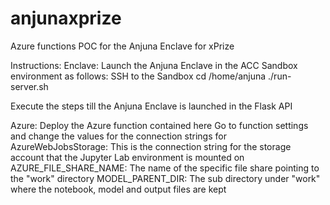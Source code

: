 # anjunaxprize

Azure functions POC for the Anjuna Enclave for xPrize

Instructions:
Enclave:
Launch the Anjuna Enclave in the ACC Sandbox environment as follows:
SSH to the Sandbox
cd /home/anjuna
./run-server.sh

Execute the steps till the Anjuna Enclave is launched in the Flask API

Azure:
Deploy the Azure function contained here
Go to function settings and change the values for the connection strings for 
AzureWebJobsStorage: This is the connection string for the storage account that the Jupyter Lab environment is mounted on
AZURE_FILE_SHARE_NAME: The name of the specific file share pointing to the "work" directory
MODEL_PARENT_DIR: The sub directory under "work" where the notebook, model and output files are kept

